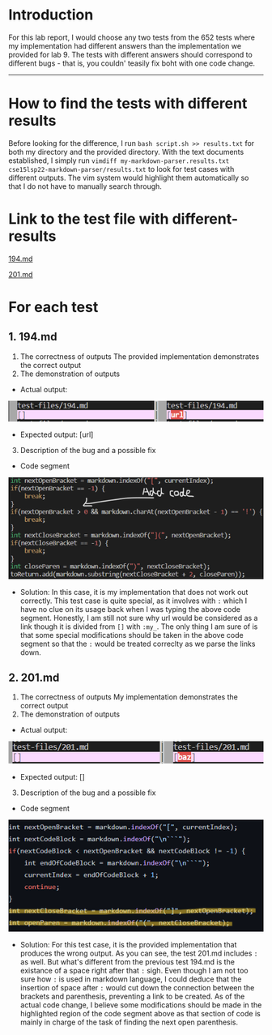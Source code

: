 # Introduction
For this lab report, I would choose any two tests from the 652 tests where my implementation had different answers than the implementation we provided for lab 9. The tests with different answers should correspond to different bugs - that is, you couldn' teasily fix boht with one code change. 

---

# How to find the tests with different results
Before looking for the difference, I run `bash script.sh >> results.txt` for both my directory and the provided directory. With the text documents established, I simply run `vimdiff my-markdown-parser.results.txt cse15lsp22-markdown-parser/results.txt` to look for test cases with different outputs. The vim system would highlight them automatically so that I do not have to manually search through.

# Link to the test file with different-results
[194.md](https://github.com/nidhidhamnani/markdown-parser/blob/main/test-files/194.md?plain=1)

[201.md](https://github.com/nidhidhamnani/markdown-parser/blob/main/test-files/201.md?plain=1)

# For each test
## 1. 194.md
1. The correctness of outputs
The provided implementation demonstrates the correct output
2. The demonstration of outputs
* Actual output:

![image](image-5\5.1.png)
* Expected output: [url]
3. Description of the bug and a possible fix
* Code segment

![image](image-5\5.3.png)
* Solution: In this case, it is my implementation that does not work out correctly. This test case is quite special, as it involves with `:` which I have no clue on its usage back when I was typing the above code segment. Honestly, I am still not sure why url would be considered as a link though it is divided from `[]` with `:my_`. The only thing I am sure of is that some special modifications should be taken in the above code segment so that the `:` would be treated correclty as we parse the links down. 

## 2. 201.md
1. The correctness of outputs
My implementation demonstrates the correct output
2. The demonstration of outputs
* Actual output:

![image](image-5\5.2.png)
* Expected output: []
3. Description of the bug and a possible fix
* Code segment

![image](image-5\5.4.png)
* Solution: For this test case, it is the provided implementation that produces the wrong output. As you can see, the test 201.md includes `:` as well. But what's different from the previous test 194.md is the existance of a space right after that `:` sigh. Even though I am not too sure how `:` is used in markdown language, I could deduce that the insertion of space after `:` would cut down the connection between the brackets and parenthesis, preventing a link to be created. As of the actual code change, I believe some modifications should be made in the highlighted region of the code segment above as that section of code is mainly in charge of the task of finding the next open parenthesis. 
